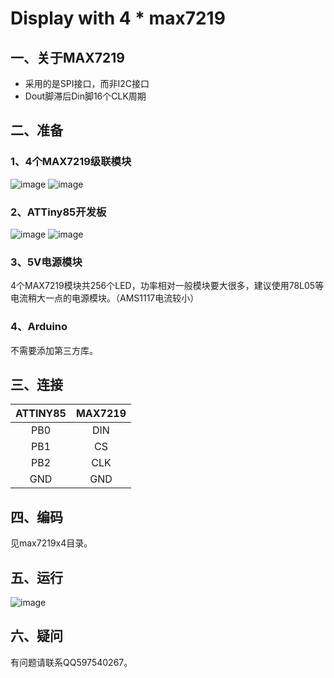 # Display with 4 * max7219
## 一、关于MAX7219
* 采用的是SPI接口，而非I2C接口
* Dout脚滞后Din脚16个CLK周期

## 二、准备
### 1、4个MAX7219级联模块
![image](https://github.com/github150620/max7219x4/blob/master/snapshot/max7219.jpg)
![image](https://github.com/github150620/max7219x4/blob/master/snapshot/max7219_back.jpg)

### 2、ATTiny85开发板
![image](https://github.com/github150620/max7219x4/blob/master/snapshot/attiny85.jpg)
![image](https://github.com/github150620/max7219x4/blob/master/snapshot/attiny85_back.jpg)

### 3、5V电源模块
4个MAX7219模块共256个LED，功率相对一般模块要大很多，建议使用78L05等电流稍大一点的电源模块。（AMS1117电流较小）

### 4、Arduino
不需要添加第三方库。

## 三、连接
| ATTINY85 | MAX7219 |
| :-: | :-: |
| PB0 | DIN |
| PB1 | CS |
| PB2 | CLK |
| GND | GND|

## 四、编码
见max7219x4目录。

## 五、运行
![image](https://github.com/github150620/max7219x4/blob/master/snapshot/running.jpg)

## 六、疑问
有问题请联系QQ597540267。